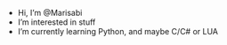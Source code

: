 - Hi, I’m @Marisabi
- I’m interested in stuff
- I’m currently learning Python, and maybe C/C# or LUA

<!---
Marisabi/Marisabi is a ✨ special ✨ repository because its `README.md` (this file) appears on your GitHub profile.
You can click the Preview link to take a look at your changes.
--->

